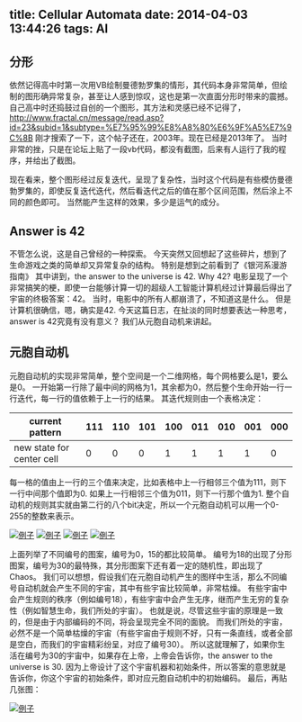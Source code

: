 title: Cellular Automata
date: 2014-04-03 13:44:26
tags: AI
---
## 分形
依然记得高中时第一次用VB绘制曼德勃罗集的情形，其代码本身非常简单，但绘制的图形确异常复杂，甚至让人感到惊叹，这也是第一次直面分形时带来的震撼。
自己高中时还捣鼓过自创的一个图形，其方法和灵感已经不记得了，http://www.fractal.cn/message/read.asp?id=23&subid=1&subtype=%E7%95%99%E8%A8%80%E6%9F%A5%E7%9C%8B 刚才搜索了一下，这个帖子还在，2003年。现在已经是2013年了。 当时非常的挫，只是在论坛上贴了一段vb代码，都没有截图，后来有人运行了我的程序，并给出了截图。

现在看来，整个图形经过反复迭代，呈现了复杂性，当时这个代码是有些模仿曼德勃罗集的，即使反复迭代迭代，然后看迭代之后的值在那个区间范围，然后涂上不同的颜色即可。 当然能产生这样的效果，多少是运气的成分。

## Answer is 42

不管怎么说，这是自己曾经的一种探索。
今天突然又回想起了这些碎片，想到了生命游戏之类的简单却又异常复杂的结构。 特别是想到之前看到了《银河系漫游指南》 其中讲到，the answer to the universe is 42. Why 42? 电影呈现了一个非常搞笑的梗，即使一台能够计算一切的超级人工智能计算机经过计算最后得出了宇宙的终极答案：42。 当时，电影中的所有人都崩溃了，不知道这是什么。 但是计算机很确信，嗯，确实是42.
今天这篇日志，在扯淡的同时想要表达一种思考，answer is 42究竟有没有意义？ 我们从元胞自动机来讲起。

## 元胞自动机

元胞自动机的实现非常简单，整个空间是一个二维网格，每个网格要么是1，要么是0。 一开始第一行除了最中间的网格为1，其余都为0，然后整个生命开始一行一行迭代，每一行的值依赖于上一行的结果。 其迭代规则由一个表格决定：

| current pattern	 	|			111	 | 110	| 101	| 100	| 011	| 010 |	001	 | 000 |
|---|---|---|---|---|---|---|---|---|
| new state for center cell	|	 0	| 0	| 0	 | 1	| 1	| 1	| 1	| 0 |

每一格的值由上一行的三个值来决定，比如表格中上一行相邻三个值为111，则下一行中间那个值即为0. 如果上一行相邻三个值为011，则下一行那个值为1. 整个自动机的规则其实就由第二行的八个bit决定，所以一个元胞自动机可以用一个0-255的整数来表示。

[![例子](/images/f863a7bf19ee143ea0b5c537102e510293b98668.png)](/images/f863a7bf19ee143ea0b5c537102e510293b98668.png)
[![例子](/images/d531240e7f388be5271a7137c94d617a14bebbab.png)](/images/d531240e7f388be5271a7137c94d617a14bebbab.png)
[![例子](/images/f73067411774f9607f0efe6a5b469b1aa98f3ab3.png)](/images/f73067411774f9607f0efe6a5b469b1aa98f3ab3.png)
[![例子](/images/5a1a0c87394719a426b4bffb7e7bb0f3e8608bdd.png)](/images/5a1a0c87394719a426b4bffb7e7bb0f3e8608bdd.png)

上面列举了不同编号的图案，编号为0，15的都比较简单。 编号为18的出现了分形图案，编号为30的最特殊，其分形图案下还有着一定的随机性，即出现了Chaos。 我们可以想想，假设我们在元胞自动机产生的图样中生活，那么不同编号自动机就会产生不同的宇宙，其中有些宇宙比较简单，非常枯燥。 有些宇宙中会产生规则的秩序（例如编号18），有些宇宙中会产生无序，继而产生无穷的复杂性（例如智慧生命，我们所处的宇宙）。 也就是说，尽管这些宇宙的原理是一致的，但是由于内部编码的不同，将会呈现完全不同的面貌。 而我们所处的宇宙，必然不是一个简单枯燥的宇宙（有些宇宙由于规则不好，只有一条直线，或者全部是空白，而我们的宇宙精彩纷呈，对应了编号30）。 所以这就理解了，如果你生活在编号为30的宇宙中，如果存在上帝，上帝会告诉你，the answer to the universe is 30. 因为上帝设计了这个宇宙机器和初始条件，所以答案的意思就是告诉你，你这个宇宙的初始条件，即对应元胞自动机中的初始编码。
最后，再贴几张图：

[![例子](/images/536cb7551d011de3b421cce3e214c1c4200b63f6.png)](/images/536cb7551d011de3b421cce3e214c1c4200b63f6.png)
